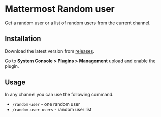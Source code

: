 # Mattermost Random user

Get a random user or a list of random users from the current channel.

## Installation

Download the latest version from [releases](https://github.com/juanfran/mattermost-random-user/releases).

Go to **System Console > Plugins > Management** upload and enable the plugin.

## Usage

In any channel you can use the following command.

- `/random-user` - one random user
- `/random-user users` - random user list
